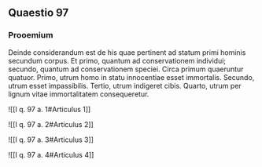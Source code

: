 ## Quaestio 97

### Prooemium

Deinde considerandum est de his quae pertinent ad statum primi hominis secundum corpus. Et primo, quantum ad conservationem individui; secundo, quantum ad conservationem speciei. Circa primum quaeruntur quatuor. Primo, utrum homo in statu innocentiae esset immortalis. Secundo, utrum esset impassibilis. Tertio, utrum indigeret cibis. Quarto, utrum per lignum vitae immortalitatem consequeretur.

![[I q. 97 a. 1#Articulus 1]]

![[I q. 97 a. 2#Articulus 2]]

![[I q. 97 a. 3#Articulus 3]]

![[I q. 97 a. 4#Articulus 4]]

